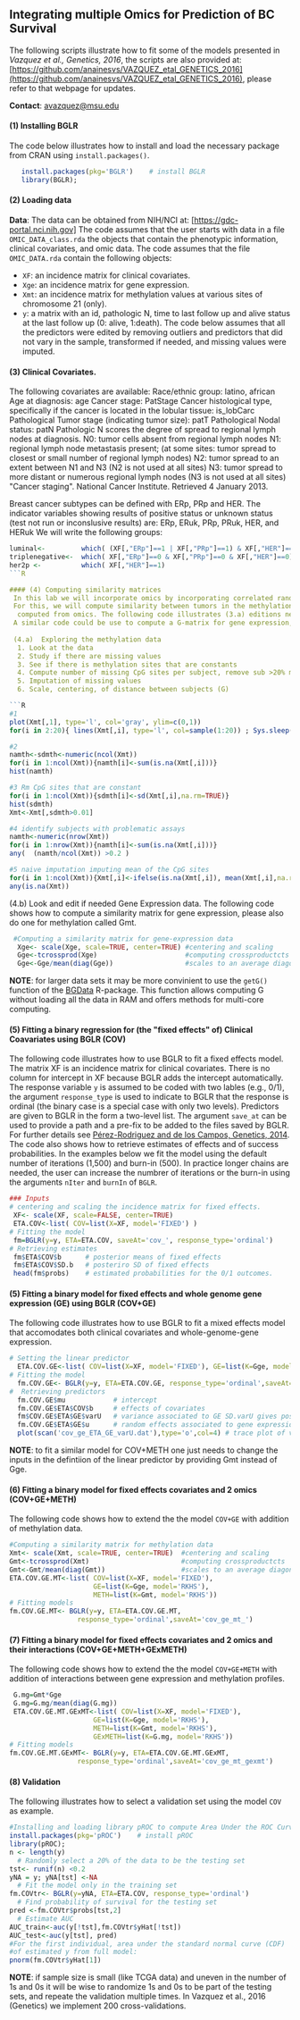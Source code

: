 ## Integrating multiple Omics for Prediction of BC Survival

The following scripts illustrate how to fit some of the models presented in *Vazquez et al., Genetics, 2016*, the scripts are also provided at: [https://github.com/anainesvs/VAZQUEZ_etal_GENETICS_2016](https://github.com/anainesvs/VAZQUEZ_etal_GENETICS_2016), please refer to that webpage for updates.

**Contact**: avazquez@msu.edu

#### (1) Installing BGLR
The code below illustrates how to install and load the necessary package from CRAN using `install.packages()`.
```R
   install.packages(pkg='BGLR')    # install BGLR
   library(BGLR); 
```  

#### (2) Loading data
**Data**: The data can be obtained from NIH/NCI at: [https://gdc-portal.nci.nih.gov]
The code assumes that the user starts with data in a file `OMIC_DATA_class.rda` 
the objects that contain the phenotypic information, clinical covariates, and omic data. 
The code assumes that the file `OMIC_DATA.rda` contain the following objects:
   * `XF`: an incidence matrix for clinical covariates.
   * `Xge`: an incidence matrix for gene expression. 
   * `Xmt`: an incidence matrix for methylation values at various sites of chromosome 21 (only).
   * `y`: a matrix with an id, pathologic N, time to last follow up and alive status at the last follow up (0: alive, 1:death).
The code below assumes that all the predictors were edited by removing outliers 
and predictors that did not vary in the sample, transformed if needed, and 
missing values were imputed.

#### (3) Clinical Covariates.
The following covariates are available: 
Race/ethnic group:  latino, african 
Age at diagnosis: age 
Cancer stage: PatStage 
Cancer histological type, specifically if the cancer is located in the lobular tissue: is_lobCarc 
Pathological Tumor stage (indicating tumor size): patT 
Pathological Nodal status: patN 
Pathologic N scores the degree of spread to regional lymph nodes at diagnosis. 
    N0: tumor cells absent from regional lymph nodes
    N1: regional lymph node metastasis present; (at some sites: tumor spread to closest or small number of regional lymph nodes)
    N2: tumor spread to an extent between N1 and N3 (N2 is not used at all sites)
    N3: tumor spread to more distant or numerous regional lymph nodes (N3 is not used at all sites)
"Cancer staging". National Cancer Institute. Retrieved 4 January 2013.


Breast cancer subtypes can be defined with ERp, PRp and HER. 
The indicator variables showing results of positive status or unknown status (test not run or inconslusive results) are: 
ERp, ERuk, PRp, PRuk, HER, and HERuk
We will write the following groups: 

```R 
luminal<-         which( (XF[,"ERp"]==1 | XF[,"PRp"]==1) & XF[,"HER"]==0)
triplenegative<-  which( XF[,"ERp"]==0 & XF[,"PRp"]==0 & XF[,"HER"]==0)
her2p <-          which( XF[,"HER"]==1)
```R 

#### (4) Computing similarity matrices
 In this lab we will incorporate omics by incorporating correlated random effects. 
 For this, we will compute similarity between tumors in the methylation omic set and similarites in GE patterns with matrices of the form G= X * t(X) 
  computed from omics. The following code illustrates (3.a) editions necessary to perform before computing the similarity matrices, (3.b) code to compute this matrix.
 A similar code could be use to compute a G-matrix for gene expression, microRNA or other omics (see (6)).
 
 (4.a)  Exploring the methylation data
  1. Look at the data
  2. Study if there are missing values
  3. See if there is methylation sites that are constants
  4. Compute number of missing CpG sites per subject, remove sub >20% missing values
  5. Imputation of missing values
  6. Scale, centering, of distance between subjects (G)

```R 
#1
plot(Xmt[,1], type='l', col='gray', ylim=c(0,1))
for(i in 2:20){ lines(Xmt[,i], type='l', col=sample(1:20)) ; Sys.sleep(1)}

#2
namth<-sdmth<-numeric(ncol(Xmt))
for(i in 1:ncol(Xmt)){namth[i]<-sum(is.na(Xmt[,i]))}
hist(namth)

#3 Rm CpG sites that are constant
for(i in 1:ncol(Xmt)){sdmth[i]<-sd(Xmt[,i],na.rm=TRUE)} 
hist(sdmth)
Xmt<-Xmt[,sdmth>0.01]

#4 identify subjects with problematic assays
namth<-numeric(nrow(Xmt))
for(i in 1:nrow(Xmt)){namth[i]<-sum(is.na(Xmt[,i]))}
any(  (namth/ncol(Xmt)) >0.2 )

#5 naive imputation imputing mean of the CpG sites
for(i in 1:ncol(Xmt)){Xmt[,i]<-ifelse(is.na(Xmt[,i]), mean(Xmt[,i],na.rm=TRUE), Xmt[,i])}
any(is.na(Xmt))
```

(4.b)  Look and edit if needed Gene Expression data. The following code shows how to compute a similarity matrix for gene expression, please also do one for methylation called Gmt.

 ```R 
  #Computing a similarity matrix for gene-expression data
   Xge<- scale(Xge, scale=TRUE, center=TRUE) #centering and scaling
   Gge<-tcrossprod(Xge)                      #computing crossproductcts
   Gge<-Gge/mean(diag(Gge))                  #scales to an average diagonal value of 1.
```
**NOTE**: for larger data sets it may be more convinient to use the `getG()` function of the [BGData](https://github.com/quantgen/BGData) R-package. This function allows computing G without loading all the data in RAM and offers methods for multi-core computing. 





#### (5)  Fitting a binary regression for (the "fixed effects" of) Clinical Coavariates using BGLR (COV)
The following code illustrates how to use BGLR to fit a fixed effects model. The matrix XF is an incidence matrix for clinical covariates. There is no column for intercept in XF because BGLR adds the intercept automatically. The response variable `y` is assumed to be coded with two lables (e.g., 0/1), the argument `response_type` is used to indicate to BGLR that the response is ordinal (the binary case is a special case with only two levels). Predictors are given to BGLR in the form a two-level list. The argument `save_at` can be used to provide a path and a pre-fix to be added to the files saved by BGLR. For further details see [Pérez-Rodriguez and de los Campos, Genetics, 2014](http://www.genetics.org/content/genetics/198/2/483.full.pdf). The code also shows how to retrieve estimates of effects and of success probabilities. In the examples below we fit the model using the default number of iterations (1,500) and burn-in (500). In practice longer chains are needed, the user can increase the numbrer of iterations or the burn-in using the arguments `nIter` and `burnIn` of `BGLR`.
```R
### Inputs
# centering and scaling the incidence matrix for fixed effects.
 XF<- scale(XF, scale=FALSE, center=TRUE) 
 ETA.COV<-list( COV=list(X=XF, model='FIXED') )
# Fitting the model
 fm=BGLR(y=y, ETA=ETA.COV, saveAt='cov_', response_type='ordinal')
# Retrieving estimates
 fm$ETA$COV$b      # posterior means of fixed effects
 fm$ETA$COV$SD.b   # posteriro SD of fixed effects
 head(fm$probs)    # estimated probabilities for the 0/1 outcomes.
```

#### (5)  Fitting a binary model for fixed effects and whole genome gene expression (GE) using BGLR (COV+GE)
The following code illustrates how to use BGLR to fit a mixed effects model that accomodates both clinical covariates and whole-genome-gene expression. 
```R
# Setting the linear predictor
  ETA.COV.GE<-list( COV=list(X=XF, model='FIXED'), GE=list(K=Gge, model='RKHS'))
# Fitting the model
  fm.COV.GE<- BGLR(y=y, ETA=ETA.COV.GE, response_type='ordinal',saveAt='cov_ge_')
#  Retrieving predictors
  fm.COV.GE$mu            # intercept
  fm.COV.GE$ETA$COV$b     # effects of covariates
  fm$COV.GE$ETA$GE$varU   # variance associated to GE SD.varU gives posterior SD
  fm.COV.GE$ETA$GE$u      # random effects associated to gene expression
  plot(scan('cov_ge_ETA_GE_varU.dat'),type='o',col=4) # trace plot of variance of GE.
```
**NOTE**: to fit a similar model for COV+METH one just needs to change the inputs in the defintiion of the linear predictor by providing Gmt instead of Gge.

#### (6)  Fitting a binary model for fixed effects covariates and 2 omics (COV+GE+METH)
The following code shows how to extend the the model `COV+GE` with addition of methylation data.
```R
#Computing a similarity matrix for methylation data
Xmt<- scale(Xmt, scale=TRUE, center=TRUE)  #centering and scaling
Gmt<-tcrossprod(Xmt)                       #computing crossproductcts
Gmt<-Gmt/mean(diag(Gmt))                   #scales to an average diagonal value of 1.
ETA.COV.GE.MT<-list( COV=list(X=XF, model='FIXED'),
                     GE=list(K=Gge, model='RKHS'),
                     METH=list(K=Gmt, model='RKHS'))
# Fitting models 
fm.COV.GE.MT<- BGLR(y=y, ETA=ETA.COV.GE.MT, 
                 response_type='ordinal',saveAt='cov_ge_mt_')
```

#### (7)  Fitting a binary model for fixed effects covariates and 2 omics and their interactions (COV+GE+METH+GExMETH)
The following code shows how to extend the the model `COV+GE+METH` with addition of interactions between gene expression and methylation profiles.
```R
 G.mg=Gmt*Gge
 G.mg=G.mg/mean(diag(G.mg))
 ETA.COV.GE.MT.GExMT<-list( COV=list(X=XF, model='FIXED'),
                     GE=list(K=Gge, model='RKHS'),
                     METH=list(K=Gmt, model='RKHS'),
                     GExMETH=list(K=G.mg, model='RKHS'))
# Fitting models 
fm.COV.GE.MT.GExMT<- BGLR(y=y, ETA=ETA.COV.GE.MT.GExMT, 
                 response_type='ordinal',saveAt='cov_ge_mt_gexmt')
```

#### (8) Validation
The following illustrates how to select a validation set using the model `COV` as example.
```R
#Installing and loading library pROC to compute Area Under the ROC Curve.
install.packages(pkg='pROC')    # install pROC
library(pROC);
n <- length(y)
  # Randomly select a 20% of the data to be the testing set 
tst<- runif(n) <0.2
yNA = y; yNA[tst] <-NA
  # Fit the model only in the training set
fm.COVtr<- BGLR(y=yNA, ETA=ETA.COV, response_type='ordinal')
  # Find probability of survival for the testing set
pred <-fm.COVtr$probs[tst,2]
  # Estimate AUC
AUC_train<-auc(y[!tst],fm.COVtr$yHat[!tst])
AUC_test<-auc(y[tst], pred)
#For the first individual, area under the standard normal curve (CDF) 
#of estimated y from full model:
pnorm(fm.COVtr$yHat[1])
```
**NOTE**: if sample size is small (like TCGA data) and uneven in the number of 1s and 0s it will be wise to randomize 1s and 0s to be part of the testing sets, and repeate the validation multiple times. In Vazquez et al., 2016 (Genetics) we implement 200 cross-validations.
